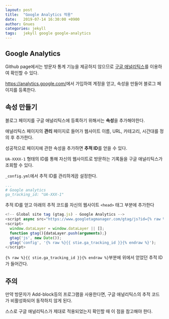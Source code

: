 ```yaml
---
layout: post
title:  "Google Analytics 적용"
date:   2019-07-14 16:30:00 +0900
author: Gnues
categories: jekyll
tags:	jekyll google google-analytics
---
```


## Google Analytics

Github page에서는 방문자 통계 기능을 제공하지 않으므로 [구글 애널리틱스](https://analytics.google.com/)를 이용하여 확인할 수 있다.

<https://analytics.google.com/>에서 가입하여 계정을 얻고, 속성을 만들어 블로그 페이지를 등록한다.

## 속성 만들기

블로그 페이지를 구글 애널리틱스에 등록하기 위해서는 **속성**을 추가해야한다.

애널리틱스 페이지의 **관리** 페이지로 들어가 웹사이트 이름, URL, 카테고리, 시간대를 정의 후 추가한다.

성공적으로 페이지에 관한 속성을 추가하면 **추적 ID**를 얻을 수 있다.

`UA-XXXX-1` 형태의 ID를 통해 자신의 웹사이트로 방문하는 기록들을 구글 애널리틱스가 조회할 수 있다.

`_config.yml`에서 추적 ID를 관리하게끔 설정한다.

```yml
...
# Google analytics
ga_tracking_id: "UA-XXX-1"
```

추적 ID를 얻고 아래의 추적 코드를 자신의 웹사이트 `<head>` 태그 부분에 추가한다

```js
<!-- Global site tag (gtag.js) - Google Analytics -->
<script async src="https://www.googletagmanager.com/gtag/js?id={% raw %}{{ stie.ga_tracking_id }}{% endraw %}"></script>
<script>
  window.dataLayer = window.dataLayer || [];
  function gtag(){dataLayer.push(arguments);}
  gtag('js', new Date());
  gtag('config', '{% raw %}{{ stie.ga_tracking_id }}{% endraw %}');
</script>
```

`{% raw %}{{ stie.ga_tracking_id }}{% endraw %}`부분에 위에서 얻었던 추적 ID가 들어간다.

## 주의

만약 방문자가 Add-block등의 프로그램을 사용한다면, 구글 애널리틱스의 추적 코드가 비활성화되어 동작하지 않게 된다.

스스로 구글 애널리틱스가 제대로 적용되었는지 확인할 때 이 점을 참고해야 한다.
